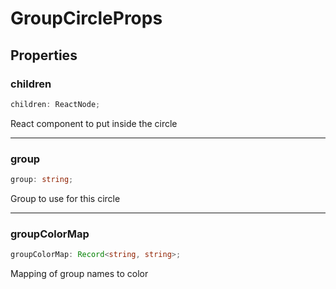 # GroupCircleProps

## Properties

### children

```ts
children: ReactNode;
```

React component to put inside the circle

---

### group

```ts
group: string;
```

Group to use for this circle

---

### groupColorMap

```ts
groupColorMap: Record<string, string>;
```

Mapping of group names to color

